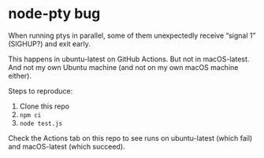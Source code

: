 # node-pty bug

When running ptys in parallel, some of them unexpectedly receive “signal 1” (SIGHUP?) and exit early.

This happens in ubuntu-latest on GitHub Actions. But not in macOS-latest. And not my own Ubuntu machine (and not on my own macOS machine either).

Steps to reproduce:

1. Clone this repo
2. `npm ci`
3. `node test.js`

Check the Actions tab on this repo to see runs on ubuntu-latest (which fail) and macOS-latest (which succeed).
